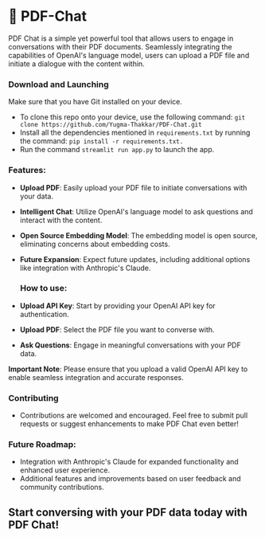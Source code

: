 
# 💬 PDF-Chat

PDF Chat is a simple yet powerful tool that allows users to engage in conversations with their PDF documents. Seamlessly integrating the capabilities of OpenAI's language model, users can upload a PDF file and initiate a dialogue with the content within.

### Download and Launching

Make sure that you have Git installed on your device.

- To clone this repo onto your device, use the following command:
  `git clone https://github.com/Yugma-Thakkar/PDF-Chat.git`
- Install all the dependencies mentioned in `requirements.txt` by running the command:
  `pip install -r requirements.txt.`
- Run the command `streamlit run app.py` to launch the app.

### Features:

- **Upload PDF**: Easily upload your PDF file to initiate conversations with your data.
- **Intelligent Chat**: Utilize OpenAI's language model to ask questions and interact with the content.
- **Open Source Embedding Model**: The embedding model is open source, eliminating concerns about embedding costs.
- **Future Expansion**: Expect future updates, including additional options like integration with Anthropic's Claude.

  ### How to use:

- **Upload API Key**: Start by providing your OpenAI API key for authentication.
- **Upload PDF**: Select the PDF file you want to converse with.
- **Ask Questions**: Engage in meaningful conversations with your PDF data.

**Important Note**: Please ensure that you upload a valid OpenAI API key to enable seamless integration and accurate responses.

### Contributing

- Contributions are welcomed and encouraged. Feel free to submit pull requests or suggest enhancements to make PDF Chat even better!

### Future Roadmap:

- Integration with Anthropic's Claude for expanded functionality and enhanced user experience.
- Additional features and improvements based on user feedback and community contributions.

## Start conversing with your PDF data today with PDF Chat!
